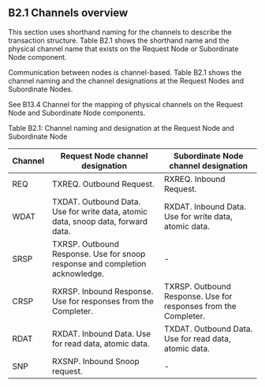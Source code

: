 ## B2.1 Channels overview

This section uses shorthand naming for the channels to describe the transaction structure. Table B2.1 shows the shorthand name and the physical channel name that exists on the Request Node or Subordinate Node component.

Communication between nodes is channel-based. Table B2.1 shows the channel naming and the channel designations at the Request Nodes and Subordinate Nodes.

See B13.4 Channel for the mapping of physical channels on the Request Node and Subordinate Node components.

Table B2.1: Channel naming and designation at the Request Node and Subordinate Node

| Channel   | Request Node channel designation | Subordinate Node channel designation |
|-----------|----------------------------------|--------------------------------------|
| REQ       | TXREQ. Outbound Request.                                                         | RXREQ. Inbound Request. |
| WDAT      | TXDAT. Outbound Data. Use for write data, atomic data, snoop data, forward data. | RXDAT. Inbound Data. Use for write data, atomic data. |
| SRSP      | TXRSP. Outbound Response. Use for snoop response and completion acknowledge.     | - |
| CRSP      | RXRSP. Inbound Response. Use for responses from the Completer.                   | TXRSP. Outbound Response. Use for responses from the Completer. |
| RDAT      | RXDAT. Inbound Data. Use for read data, atomic data.                             | TXDAT. Outbound Data. Use for read data, atomic data. |
| SNP       | RXSNP. Inbound Snoop request.                                                    | - |